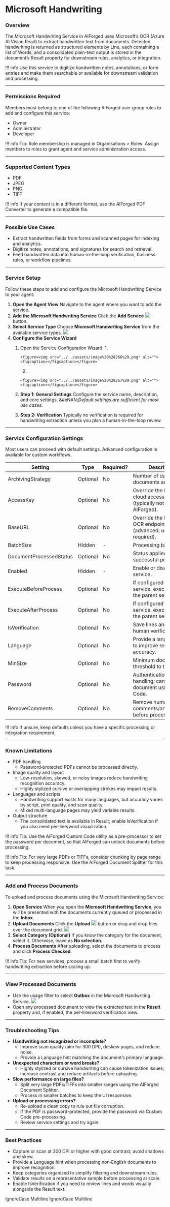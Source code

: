 # Microsoft Handwriting

### Overview

The Microsoft Handwriting Service in AIForged uses Microsoft’s OCR (Azure AI Vision Read) to extract handwritten text from documents. Detected handwriting is returned as structured elements by Line, each containing a list of Words, and a consolidated plain-text output is stored in the document’s Result property for downstream rules, analytics, or integration.

!!! info
    Use this service to digitize handwritten notes, annotations, or form entries and make them searchable or available for downstream validation and processing.

***

### Permissions Required

Members must belong to one of the following AIForged user group roles to add and configure this service:

* Owner
* Administrator
* Developer

!!! info
    Tip: Role membership is managed in Organisations > Roles. Assign members to roles to grant agent and service administration access.

***

### Supported Content Types

* PDF
* JPEG
* PNG
* TIFF

!!! info
    If your content is in a different format, use the AIForged PDF Converter to generate a compatible file.

***

### Possible Use Cases

* Extract handwritten fields from forms and scanned pages for indexing and analytics.
* Digitize notes, annotations, and signatures for search and retrieval.
* Feed handwritten data into human-in-the-loop verification, business rules, or workflow pipelines.

***

### Service Setup

Follow these steps to add and configure the Microsoft Handwriting Service to your agent:

1. **Open the Agent View**
   Navigate to the agent where you want to add the service.
2. **Add the Microsoft Handwriting Service**
   Click the **Add Service** ![](../../assets/image%20%28129%29.png) button.
3. **Select Service Type**
   Choose **Microsoft Handwriting Service** from the available service types.
   ![](../../assets/image%20%28265%29.png)
4. **Configure the Service Wizard**
   1. Open the Service Configuration Wizard.
      1.

          <figure><img src="../../assets/image%20%28266%29.png" alt=""><figcaption></figcaption></figure>
      2.

          <figure><img src="../../assets/image%20%28267%29.png" alt=""><figcaption></figcaption></figure>
   2. **Step 1: General Settings**
      Configure the service name, description, and core settings.
      &#xNAN;_&#x44;efault settings are sufficient for most use cases._

   3. **Step 2: Verification**
      Typically no verification is required for handwriting extraction unless you plan a human-in-the-loop review.


***

### Service Configuration Settings

Most users can proceed with default settings. Advanced configuration is available for custom workflows.

| Setting                 | Type     | Required? | Description                                                                   |
| ----------------------- | -------- | --------- | ----------------------------------------------------------------------------- |
| ArchivingStrategy       | Optional | No        | Number of days before documents are deleted.                                  |
| AccessKey               | Optional | No        | Override the Microsoft cloud access key (typically not required in AIForged). |
| BaseURL                 | Optional | No        | Override the Microsoft OCR endpoint (advanced; usually not required).         |
| BatchSize               | Hidden   | -         | Processing batch size.                                                        |
| DocumentProcessedStatus | Optional | No        | Status applied after successful processing.                                   |
| Enabled                 | Hidden   | -         | Enable or disable the service.                                                |
| ExecuteBeforeProcess    | Optional | No        | If configured as a child service, execute before the parent service.          |
| ExecuteAfterProcess     | Optional | No        | If configured as a child service, execute after the parent service.           |
| IsVerification          | Optional | No        | Save lines and words for human verification.                                  |
| Language                | Optional | No        | Provide a language hint to improve recognition accuracy.                      |
| MinSize                 | Optional | No        | Minimum document size threshold to trigger OCR.                               |
| Password                | Optional | No        | Authentication/password handling; can be set per document using Custom Code.  |
| RemoveComments          | Optional | No        | Remove human comments/annotations before processing.                          |

!!! info
    If unsure, keep defaults unless you have a specific processing or integration requirement.

***

### Known Limitations

* PDF handling
  * Password‑protected PDFs cannot be processed directly.
* Image quality and layout
  * Low-resolution, skewed, or noisy images reduce handwriting recognition accuracy.
  * Highly stylized cursive or overlapping strokes may impact results.
* Languages and scripts
  * Handwriting support exists for many languages, but accuracy varies by script, print quality, and scan quality.
  * Mixed multi-language pages may yield variable results.
* Output structure
  * The consolidated text is available in Result; enable IsVerification if you also need per-line/word visualization.

!!! info
    Tip: Use the AIForged Custom Code utility as a pre-processor to set the password per document, so that AIForged can unlock documents before processing.

!!! info
    Tip: For very large PDFs or TIFFs, consider chunking by page range to keep processing responsive. Use the AIForged Document Splitter for this task.

***

### Add and Process Documents

To upload and process documents using the Microsoft Handwriting Service:

1. **Open Service**
   When you open the **Microsoft Handwriting Service**, you will be presented with the documents currently queued or processed in the **Inbox**.
2. **Upload Documents**
   Click the **Upload** ![](../../assets/image%20%2813%29%20%281%29.png) button or drag and drop files over the document grid.
   ![](../../assets/image%20%28268%29.png)
3. **Select Category (Optional)**
   If you know the category for the document, select it. Otherwise, leave as **No selection**.
4. **Process Documents**
   After uploading, select the documents to process and click **Process Checked**.

!!! info
    Tip: For new services, process a small batch first to verify handwriting extraction before scaling up.

***

### View Processed Documents

* Use the usage filter to select **Outbox** in the Microsoft Handwriting Service.
  ![](../../assets/image%20%2851%29.png)
* Open any processed document to view the extracted text in the **Result** property and, if enabled, the per-line/word verification view.

***

### Troubleshooting Tips

* **Handwriting not recognized or incomplete?**
  * Improve scan quality (aim for 300 DPI), deskew pages, and reduce noise.
  * Provide a Language hint matching the document’s primary language.
* **Unexpected characters or word breaks?**
  * Highly stylized or cursive handwriting can cause tokenization issues; increase contrast and reduce artifacts before uploading.
* **Slow performance on large files?**
  * Split very large PDFs/TIFFs into smaller ranges using the AIForged Document Splitter.
  * Process in smaller batches to keep the UI responsive.
* **Upload or processing errors?**
  * Re-upload a clean copy to rule out file corruption.
  * If the PDF is password-protected, provide the password via Custom Code pre-processing.
  * Review service settings and try again.

***

### Best Practices

* Capture or scan at 300 DPI or higher with good contrast; avoid shadows and skew.
* Provide a Language hint when processing non‑English documents to improve recognition.
* Keep categories organized to simplify filtering and downstream rules.
* Validate results on a representative sample before processing at scale.
* Enable IsVerification if you need to review lines and words visually alongside the Result text.

 IgnoreCase Multiline IgnoreCase Multiline



